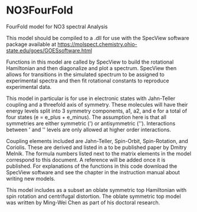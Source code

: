 NO3FourFold
===========

FourFold model for NO3 spectral Analysis

This model should be compiled to a .dll for use with the SpecView software package available at https://molspect.chemistry.ohio-state.edu/goes/GOESsoftware.html

Functions in this model are called by SpecView to build the rotational Hamiltonian and then diagonalize and plot a spectrum. SpecView then allows for transitions in the simulated spectrum to be assigned to experimental spectra and then fit rotational constants to reproduce experimental data.

This model in particular is for use in electronic states with Jahn-Teller coupling and a threefold axis of symmetry. These molecules will have their energy levels split into 3 symmetry components, a1, a2, and e for a total of four states (e = e_plus + e_minus). The assumption here is that all symmetries are either symmetric (') or antisymmetric (''). Interactions between ' and '' levels are only allowed at higher order interactions.

Coupling elements included are Jahn-Teller, Spin-Orbit, Spin-Rotation, and Coriolis. These are derived and listed in a to be published paper by Dmitry Melnik. The formula numbers listed next to the matrix elements in the model correspond to this document. A reference will be added once it is published. For explanations of the functions in this code download the SpecView software and see the chapter in the instruction manual about writing new models.

This model includes as a subset an oblate symmetric top Hamiltonian with spin rotation and centrifugal distortion. The oblate symmetric top model was written by Ming-Wei Chen as part of his doctoral research.
